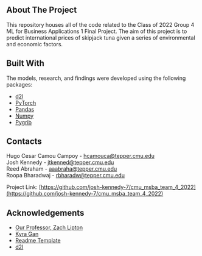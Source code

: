 <!-- ABOUT THE PROJECT -->
## About The Project

This repository houses all of the code related to the Class of 2022 Group 4 ML for Business Applications 1 Final Project. The aim of this project is to predict international prices of skipjack tuna given a series of environmental and economic factors.

## Built With

The models, research, and findings were developed using the following packages:

* [d2l](http://d2l.ai/)
* [PyTorch](https://pytorch.org/)
* [Pandas](https://pandas.pydata.org/)
* [Numpy](https://numpy.org/)
* [Pygrib](https://pypi.org/project/pygrib/)




<!-- CONTACT -->
## Contacts

Hugo Cesar Camou Campoy - hcamouca@tepper.cmu.edu <br>
Josh Kennedy - jtkenned@tepper.cmu.edu <br>
Reed Abraham - aaabraha@tepper.cmu.edu <br>
Roopa Bharadwaj - rbharadw@tepper.cmu.edu

Project Link: [https://github.com/josh-kennedy-7/cmu_msba_team_4_2022](https://github.com/josh-kennedy-7/cmu_msba_team_4_2022)



<!-- ACKNOWLEDGEMENTS -->
## Acknowledgements
* [Our Professor, Zach Lipton](http://zacklipton.com/)
* [Kyra Gan](https://www.andrew.cmu.edu/user/jgan1/)
* [Readme Template](https://github.com/othneildrew/Best-README-Template)
* [d2l](http://d2l.ai/)
